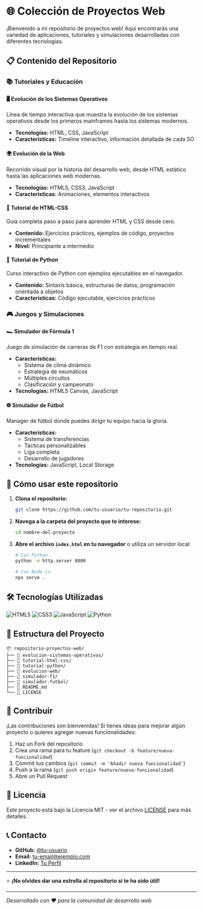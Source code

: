 # 🌐 Colección de Proyectos Web

¡Bienvenido a mi repositorio de proyectos web! Aquí encontrarás una variedad de aplicaciones, tutoriales y simulaciones desarrolladas con diferentes tecnologías.

## 📋 Contenido del Repositorio

### 📚 **Tutoriales y Educación**

#### 🖥️ Evolución de los Sistemas Operativos
Línea de tiempo interactiva que muestra la evolución de los sistemas operativos desde los primeros mainframes hasta los sistemas modernos.
- **Tecnologías:** HTML, CSS, JavaScript
- **Características:** Timeline interactivo, información detallada de cada SO

#### 🌍 Evolución de la Web
Recorrido visual por la historia del desarrollo web, desde HTML estático hasta las aplicaciones web modernas.
- **Tecnologías:** HTML5, CSS3, JavaScript
- **Características:** Animaciones, elementos interactivos

#### 🎨 Tutorial de HTML-CSS
Guía completa paso a paso para aprender HTML y CSS desde cero.
- **Contenido:** Ejercicios prácticos, ejemplos de código, proyectos incrementales
- **Nivel:** Principiante a intermedio

#### 🐍 Tutorial de Python
Curso interactivo de Python con ejemplos ejecutables en el navegador.
- **Contenido:** Sintaxis básica, estructuras de datos, programación orientada a objetos
- **Características:** Código ejecutable, ejercicios prácticos

### 🎮 **Juegos y Simulaciones**

#### 🏎️ Simulador de Fórmula 1
Juego de simulación de carreras de F1 con estrategia en tiempo real.
- **Características:**
  - Sistema de clima dinámico
  - Estrategia de neumáticos
  - Múltiples circuitos
  - Clasificación y campeonato
- **Tecnologías:** HTML5 Canvas, JavaScript

#### ⚽ Simulador de Fútbol
Manager de fútbol donde puedes dirigir tu equipo hacia la gloria.
- **Características:**
  - Sistema de transferencias
  - Tácticas personalizables
  - Liga completa
  - Desarrollo de jugadores
- **Tecnologías:** JavaScript, Local Storage

## 🚀 Cómo usar este repositorio

1. **Clona el repositorio:**
   ```bash
   git clone https://github.com/tu-usuario/tu-repositorio.git
   ```

2. **Navega a la carpeta del proyecto que te interese:**
   ```bash
   cd nombre-del-proyecto
   ```

3. **Abre el archivo `index.html` en tu navegador** o utiliza un servidor local:
   ```bash
   # Con Python
   python -m http.server 8000
   
   # Con Node.js
   npx serve .
   ```

## 🛠️ Tecnologías Utilizadas

![HTML5](https://img.shields.io/badge/HTML5-E34F26?style=for-the-badge&logo=html5&logoColor=white)
![CSS3](https://img.shields.io/badge/CSS3-1572B6?style=for-the-badge&logo=css3&logoColor=white)
![JavaScript](https://img.shields.io/badge/JavaScript-F7DF1E?style=for-the-badge&logo=javascript&logoColor=black)
![Python](https://img.shields.io/badge/Python-3776AB?style=for-the-badge&logo=python&logoColor=white)

## 📁 Estructura del Proyecto

```
📦 repositorio-proyectos-web/
├── 📁 evolucion-sistemas-operativos/
├── 📁 tutorial-html-css/
├── 📁 tutorial-python/
├── 📁 evolucion-web/
├── 📁 simulador-f1/
├── 📁 simulador-futbol/
├── 📄 README.md
└── 📄 LICENSE
```

## 🤝 Contribuir

¡Las contribuciones son bienvenidas! Si tienes ideas para mejorar algún proyecto o quieres agregar nuevas funcionalidades:

1. Haz un Fork del repositorio
2. Crea una rama para tu feature (`git checkout -b feature/nueva-funcionalidad`)
3. Commit tus cambios (`git commit -m 'Añadir nueva funcionalidad'`)
4. Push a la rama (`git push origin feature/nueva-funcionalidad`)
5. Abre un Pull Request

## 📝 Licencia

Este proyecto está bajo la Licencia MIT - ver el archivo [LICENSE](LICENSE) para más detalles.

## 📞 Contacto

- **GitHub:** [@tu-usuario](https://github.com/tu-usuario)
- **Email:** tu-email@ejemplo.com
- **LinkedIn:** [Tu Perfil](https://linkedin.com/in/tu-perfil)

---

⭐ **¡No olvides dar una estrella al repositorio si te ha sido útil!**

---

*Desarrollado con ❤️ para la comunidad de desarrollo web*

